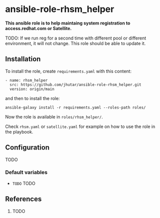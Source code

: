# ansible-role-rhsm_helper

**This ansible role is to help maintaing system registration to access.redhat.com or Satellite.**

TODO: If we run reg for a second time with different pool or different
environment, it will not change. This role should be able to update it.


## Installation

To install the role, create `requirements.yaml` with this content:

    - name: rhsm_helper
      src: https://github.com/jhutar/ansible-role-rhsm_helper.git
      version: origin/main

and then to install the role:

    ansible-galaxy install -r requirements.yaml --roles-path roles/

Now the role is available in `roles/rhsm_helper/`.

Check `rhsm.yaml` or `satellite.yaml` for example on how to use the role in the playbook.


## Configuration

TODO


### Default variables

* `TODO` TODO


## References

1. TODO
